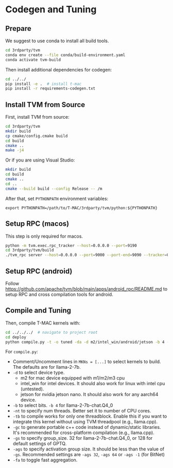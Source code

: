# Codegen and Tuning

## Prepare

We suggest to use conda to install all build tools.

```bash
cd 3rdparty/tvm
conda env create --file conda/build-environment.yaml
conda activate tvm-build
```

Then install additional dependencies for codegen:

```bash
cd ../../
pip install -e .  # install t-mac
pip install -r requirements-codegen.txt
```

## Install TVM from Source

First, install TVM from source:
```bash
cd 3rdparty/tvm
mkdir build
cp cmake/config.cmake build
cd build
cmake ..
make -j4
```

Or if you are using Visual Studio:
```bash
mkdir build
cd build
cmake ..
cd ..
cmake --build build --config Release -- /m
```

After that, set `PYTHONPATH` environment variables:
```
export PYTHONPATH=/path/to/T-MAC/3rdparty/tvm/python:${PYTHONPATH}
```

## Setup RPC (macos)

This step is only required for macos.

```bash
python -m tvm.exec.rpc_tracker --host=0.0.0.0 --port=9190 
cd 3rdparty/tvm/build
./tvm_rpc server --host=0.0.0.0 --port=9000 --port-end=9090 --tracker=0.0.0.0:9190 --key=local
```

## Setup RPC (android)

Follow https://github.com/apache/tvm/blob/main/apps/android_rpc/README.md to setup RPC and cross compilation tools for android.

## Compile and Tuning

Then, compile T-MAC kernels with:

```bash
cd ../../../  # navigate to project root
cd deploy
python compile.py -t -o tuned -da -d m2/intel_win/android/jetson -b 4 -nt 1 -tb -gc -gs 32 -ags 32
```

For `compile.py`:

- Comment/Uncomment lines in `MKNs = [...]` to select kernels to build. The defaults are for llama-2-7b.
- `-d` to select device type.
    - m2 for mac device equipped with m1/m2/m3 cpu
    - intel_win for intel devices. It should also work for linux with intel cpu (untested).
    - jetson for nvidia jetson nano. It should also work for any aarch64 device.
- `-b` to select bits. `-b 4` for llama-2-7b-chat.Q4_0
- `-nt` to specify num threads. Better set it to number of CPU cores.
- `-tb` to compile works for only one threadblock. Enable this if you want to integrate this kernel without using TVM threadpool (e.g., llama.cpp).
- `-gc` to generate portable c++ code instead of dynamic/static libraries. It's recommended for cross-platform compilation (e.g., llama.cpp).
- `-gs` to specify group_size. 32 for llama-2-7b-chat.Q4_0, or 128 for default settings of GPTQ.
- `-ags` to specify activation group size. It should be less than the value of `-gs`. Recommended settings are `-ags 32`, `-ags 64` or `-ags -1` (for BitNet)
- `-fa` to toggle fast aggregation.
